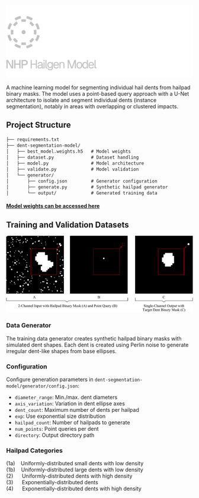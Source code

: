 ![NHP Hailgen Model](./hailgen-model-banner.png)

A machine learning model for segmenting individual hail dents from hailpad binary masks. The model uses a point-based query approach with a U-Net architecture to isolate and segment individual dents (instance segmentation), notably in areas with overlapping or clustered impacts.

## Project Structure
```
├── requirements.txt
├── dent-segmentation-model/
│   ├── best_model.weights.h5   # Model weights
│   ├── dataset.py              # Dataset handling
│   ├── model.py                # Model architecture
│   ├── validate.py             # Model validation
│   └── generator/
│       ├── config.json         # Generator configuration
│       ├── generate.py         # Synthetic hailpad generator
│       └── output/             # Generated training data
```

#### [Model weights can be accessed here](https://uwoca-my.sharepoint.com/:u:/g/personal/kmanka_uwo_ca/EaKllTmGSHpJvbFitD7O3jwBaMP78eA369I-UVBVng2p6w?e=AIcHOf)

## Training and Validation Datasets

![alt text](image.png)

### Data Generator

The training data generator creates synthetic hailpad binary masks with simulated dent shapes. Each dent is created using Perlin noise to generate irregular dent-like shapes from base ellipses.

### Configuration
Configure generation parameters in `dent-segmentation-model/generator/config.json`:

- `diameter_range`: Min./max. dent diameters
- `axis_variation`: Variation in dent ellipse axes
- `dent_count`: Maximum number of dents per hailpad
- `exp`: Use exponential size distribution
- `hailpad_count`: Number of hailpads to generate
- `num_points`: Point queries per dent
- `directory`: Output directory path

### Hailpad Categories

(1a)&nbsp;&nbsp;&nbsp;&nbsp;Uniformly-distributed small dents with low density\
(1b)&nbsp;&nbsp;&nbsp;&nbsp;Uniformly-distributed large dents with low density\
(2)&nbsp;&nbsp;&nbsp;&nbsp;&nbsp;&nbsp;Uniformly-distributed dents with high density\
(3)&nbsp;&nbsp;&nbsp;&nbsp;&nbsp;&nbsp;Exponentially-distributed dents\
(4)&nbsp;&nbsp;&nbsp;&nbsp;&nbsp;&nbsp;Exponentially-distributed dents with high density
